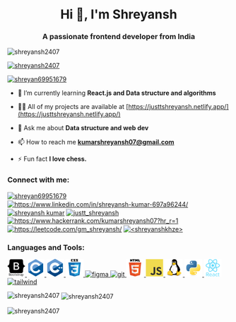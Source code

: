 <h1 align="center">Hi 👋, I'm Shreyansh</h1>
<h3 align="center">A passionate frontend developer from India</h3>

<p align="left"> <img src="https://komarev.com/ghpvc/?username=shreyansh2407&label=Profile%20views&color=0e75b6&style=flat" alt="shreyansh2407" /> </p>

<p align="left"> <a href="https://github.com/ryo-ma/github-profile-trophy"><img src="https://github-profile-trophy.vercel.app/?username=shreyansh2407" alt="shreyansh2407" /></a> </p>

<p align="left"> <a href="https://twitter.com/shreyan69951679" target="blank"><img src="https://img.shields.io/twitter/follow/shreyan69951679?logo=twitter&style=for-the-badge" alt="shreyan69951679" /></a> </p>

- 🌱 I’m currently learning **React.js and Data structure and algorithms**

- 👨‍💻 All of my projects are available at [https://justtshreyansh.netlify.app/](https://justtshreyansh.netlify.app/)

- 💬 Ask me about **Data structure and web dev**

- 📫 How to reach me **kumarshreyansh07@gmail.com**

- ⚡ Fun fact **I love chess.**

<h3 align="left">Connect with me:</h3>
<p align="left">
<a href="https://twitter.com/shreyan69951679" target="blank"><img align="center" src="https://raw.githubusercontent.com/rahuldkjain/github-profile-readme-generator/master/src/images/icons/Social/twitter.svg" alt="shreyan69951679" height="30" width="40" /></a>
<a href="https://linkedin.com/in/https://www.linkedin.com/in/shreyansh-kumar-697a96244/" target="blank"><img align="center" src="https://raw.githubusercontent.com/rahuldkjain/github-profile-readme-generator/master/src/images/icons/Social/linked-in-alt.svg" alt="https://www.linkedin.com/in/shreyansh-kumar-697a96244/" height="30" width="40" /></a>
<a href="https://fb.com/shreyansh kumar" target="blank"><img align="center" src="https://raw.githubusercontent.com/rahuldkjain/github-profile-readme-generator/master/src/images/icons/Social/facebook.svg" alt="shreyansh kumar" height="30" width="40" /></a>
<a href="https://instagram.com/justt_shreyansh" target="blank"><img align="center" src="https://raw.githubusercontent.com/rahuldkjain/github-profile-readme-generator/master/src/images/icons/Social/instagram.svg" alt="justt_shreyansh" height="30" width="40" /></a>
<a href="https://www.hackerrank.com/https://www.hackerrank.com/kumarshreyansh07?hr_r=1" target="blank"><img align="center" src="https://raw.githubusercontent.com/rahuldkjain/github-profile-readme-generator/master/src/images/icons/Social/hackerrank.svg" alt="https://www.hackerrank.com/kumarshreyansh07?hr_r=1" height="30" width="40" /></a>
<a href="https://www.leetcode.com/https://leetcode.com/gm_shreyansh/" target="blank"><img align="center" src="https://raw.githubusercontent.com/rahuldkjain/github-profile-readme-generator/master/src/images/icons/Social/leet-code.svg" alt="https://leetcode.com/gm_shreyansh/" height="30" width="40" /></a>
<a href="https://auth.geeksforgeeks.org/user/<shreyanshkhze>" target="blank"><img align="center" src="https://raw.githubusercontent.com/rahuldkjain/github-profile-readme-generator/master/src/images/icons/Social/geeks-for-geeks.svg" alt="<shreyanshkhze>" height="30" width="40" /></a>
</p>

<h3 align="left">Languages and Tools:</h3>
<p align="left"> <a href="https://getbootstrap.com" target="_blank" rel="noreferrer"> <img src="https://raw.githubusercontent.com/devicons/devicon/master/icons/bootstrap/bootstrap-plain-wordmark.svg" alt="bootstrap" width="40" height="40"/> </a> <a href="https://www.cprogramming.com/" target="_blank" rel="noreferrer"> <img src="https://raw.githubusercontent.com/devicons/devicon/master/icons/c/c-original.svg" alt="c" width="40" height="40"/> </a> <a href="https://www.w3schools.com/cpp/" target="_blank" rel="noreferrer"> <img src="https://raw.githubusercontent.com/devicons/devicon/master/icons/cplusplus/cplusplus-original.svg" alt="cplusplus" width="40" height="40"/> </a> <a href="https://www.w3schools.com/css/" target="_blank" rel="noreferrer"> <img src="https://raw.githubusercontent.com/devicons/devicon/master/icons/css3/css3-original-wordmark.svg" alt="css3" width="40" height="40"/> </a> <a href="https://www.figma.com/" target="_blank" rel="noreferrer"> <img src="https://www.vectorlogo.zone/logos/figma/figma-icon.svg" alt="figma" width="40" height="40"/> </a> <a href="https://git-scm.com/" target="_blank" rel="noreferrer"> <img src="https://www.vectorlogo.zone/logos/git-scm/git-scm-icon.svg" alt="git" width="40" height="40"/> </a> <a href="https://www.w3.org/html/" target="_blank" rel="noreferrer"> <img src="https://raw.githubusercontent.com/devicons/devicon/master/icons/html5/html5-original-wordmark.svg" alt="html5" width="40" height="40"/> </a> <a href="https://developer.mozilla.org/en-US/docs/Web/JavaScript" target="_blank" rel="noreferrer"> <img src="https://raw.githubusercontent.com/devicons/devicon/master/icons/javascript/javascript-original.svg" alt="javascript" width="40" height="40"/> </a> <a href="https://www.linux.org/" target="_blank" rel="noreferrer"> <img src="https://raw.githubusercontent.com/devicons/devicon/master/icons/linux/linux-original.svg" alt="linux" width="40" height="40"/> </a> <a href="https://www.python.org" target="_blank" rel="noreferrer"> <img src="https://raw.githubusercontent.com/devicons/devicon/master/icons/python/python-original.svg" alt="python" width="40" height="40"/> </a> <a href="https://reactjs.org/" target="_blank" rel="noreferrer"> <img src="https://raw.githubusercontent.com/devicons/devicon/master/icons/react/react-original-wordmark.svg" alt="react" width="40" height="40"/> </a> <a href="https://tailwindcss.com/" target="_blank" rel="noreferrer"> <img src="https://www.vectorlogo.zone/logos/tailwindcss/tailwindcss-icon.svg" alt="tailwind" width="40" height="40"/> </a> </p>

<p><img align="left" src="https://github-readme-stats.vercel.app/api/top-langs?username=shreyansh2407&show_icons=true&locale=en&layout=compact" alt="shreyansh2407" /></p>

<p>&nbsp;<img align="center" src="https://github-readme-stats.vercel.app/api?username=shreyansh2407&show_icons=true&locale=en" alt="shreyansh2407" /></p>

<p><img align="center" src="https://github-readme-streak-stats.herokuapp.com/?user=shreyansh2407&" alt="shreyansh2407" /></p>
